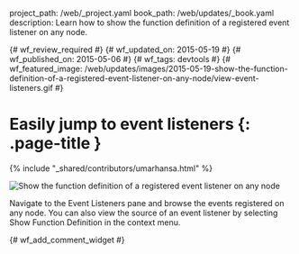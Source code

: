 project_path: /web/_project.yaml
book_path: /web/updates/_book.yaml
description: Learn how to show the function definition of a registered event listener on any node.

{# wf_review_required #}
{# wf_updated_on: 2015-05-19 #}
{# wf_published_on: 2015-05-06 #}
{# wf_tags: devtools #}
{# wf_featured_image: /web/updates/images/2015-05-19-show-the-function-definition-of-a-registered-event-listener-on-any-node/view-event-listeners.gif #}

# Easily jump to event listeners {: .page-title }

{% include "_shared/contributors/umarhansa.html" %}


<img src="/web/updates/images/2015-05-19-show-the-function-definition-of-a-registered-event-listener-on-any-node/view-event-listeners.gif" alt="Show the function definition of a registered event listener on any node">

Navigate to the Event Listeners pane and browse the events registered on any node. You can also view the source of an event listener by selecting Show Function Definition in the context menu.


{# wf_add_comment_widget #}
